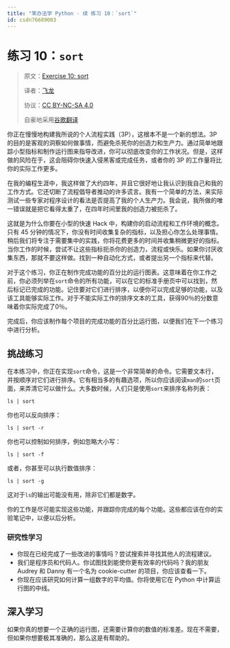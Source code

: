 ```yaml
---
title: "笨办法学 Python · 续 练习 10：`sort`"
id: csdn76689003
---
```


# 练习 10：`sort`

> 原文：[Exercise 10: sort](https://learncodethehardway.org/more-python-book/ex10.html)
> 
> 译者：[飞龙](https://github.com/wizardforcel)
> 
> 协议：[CC BY-NC-SA 4.0](http://creativecommons.org/licenses/by-nc-sa/4.0/)
> 
> 自豪地采用[谷歌翻译](https://translate.google.cn/)

你正在慢慢地构建我所说的个人流程实践（3P），这根本不是一个新的想法。3P 的目的是客观的洞察如何做事情，而避免杀死你的创造力和生产力。通过简单地跟踪小型指标和制作运行图来指导改进，你可以彻底改变你的工作状况。但是，这样做的风险在于，这会阻碍你快速入侵黑客或完成任务，或者你的 3P 的工作量将比你的实际工作更多。

在我的编程生涯中，我这样做了大约四年，并且它很好地让我认识到我自己和我的工作方式。它还切断了流程倡导者推动的许多谎言。我有一个简单的方法，来实际测试一些专家对程序设计的看法是否提高了我的个人生产力。我会说，我所做的唯一错误就是把它看得太重了，在四年时间里我的创造力被扼杀了。

这就是为什么你要在小型的快速 Hack 中，构建你的启动流程和工作环境的概念。只有 45 分钟的情况下，你没有时间收集复杂的指标，以及担心你怎么处理事情。稍后我们将专注于需要集中的实践，你将花费更多的时间并收集稍微更好的指标。当你工作的时候，尝试不让这些指标扼杀你的创造力，流程或快乐。如果你讨厌收集东西，那就不要这样做。找到一种自动化方式，或者提出另一个指标来代替。

对于这个练习，你正在制作完成功能的百分比的运行图表。这意味着在你工作之前，你必须列举在`sort`命令的所有功能，可以在它的标准手册页中可以找到，然后标记已完成的功能。记住要对它们进行排序，以便你可以完成足够的功能，以及该工具能够实际工作。对于不能实际工作的排序文本的工具，获得90％的分数意味着你实际完成了0％。

完成后，你应该制作每个项目的完成功能的百分比运行图，以便我们在下一个练习中进行分析。

## 挑战练习

在本练习中，你正在实现`sort`命令，这是一个非常简单的命令。它需要文本行，并按顺序对它们进行排序。它有相当多的有趣选项，所以你应该阅读`man`的`sort`页面，来弄清它可以做什么。大多数时候，人们只是使用`sort`来排序名称列表：

```
ls | sort
```

你也可以反向排序：

```
ls | sort -r
```

你也可以控制如何排序，例如忽略大小写：

```
ls | sort -f
```

或者，你甚至可以执行数值排序：

```
ls | sort -g
```

这对于`ls`的输出可能没有用，除非它们都是数字。

你的工作是尽可能实现这些功能，并跟踪你完成的每个功能。这些都应该在你的实验笔记中，以便以后分析。

### 研究性学习

*   你现在已经完成了一些改进的事情吗？尝试搜索并寻找其他人的流程建议。
*   我们是程序员和代码人。你试图找到能使你更有效率的代码吗？我的朋友 Audrey 和 Danny 有一个名为 cookie-cutter 的项目，你应该查看一下。
*   你现在应该研究如何计算一组数字的平均值。你将使用它在 Python 中计算运行图的中线。

## 深入学习

如果你真的想要一个正确的运行图，还需要计算你的数值的标准差。现在不需要，但如果你想要极其准确的，那么这是有帮助的。